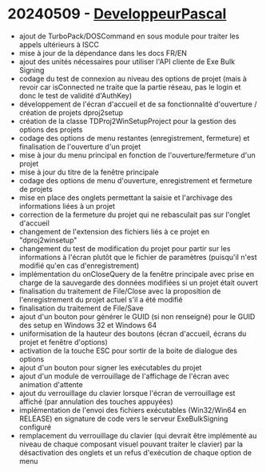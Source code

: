 # 20240509 - [DeveloppeurPascal](https://github.com/DeveloppeurPascal)

* ajout de TurboPack/DOSCommand en sous module pour traiter les appels ultérieurs à ISCC
* mise à jour de la dépendance dans les docs FR/EN
* ajout des unités nécessaires pour utiliser l'API cliente de Exe Bulk Signing
* codage du test de connexion au niveau des options de projet (mais à revoir car isConnected ne traite que la partie réseau, pas le login et donc le test de validité d'AuthKey)
* développement de l'écran d'accueil et de sa fonctionnalité d'ouverture / création de projets dproj2setup
* création de la classe TDProj2WinSetupProject pour la gestion des options des projets
* codage des options de menu restantes (enregistrement, fermeture) et finalisation de l'ouverture d'un projet
* mise à jour du menu principal en fonction de l'ouverture/fermeture d'un projet
* mise à jour du titre de la fenêtre principale
* codage des options de menu d'ouverture, enregistrement et fermeture de projets
* mise en place des onglets permettant la saisie et l'archivage des informations liées à un projet
* correction de la fermeture du projet qui ne rebasculait pas sur l'onglet d'accueil
* changement de l'extension des fichiers liés à ce projet en "dproj2winsetup"
* changement du test de modification du projet pour partir sur les informations à l'écran plutôt que le fichier de paramètres (puisqu'il n'est modifié qu'en cas d'enregistrement)
* implémentation du onCloseQuery de la fenêtre principale avec prise en charge de la sauvegarde des données modifiées si un projet était ouvert
* finalisation du traitement de File/Close avec la proposition de l'enregistrement du projet actuel s'il a été modifié
* finalisation du traitement de File/Save
* ajout d'un bouton pour générer le GUID (si non renseigné) pour le GUID des setup en Windows 32 et Windows 64
* uniformisation de la hauteur des boutons (écran d'accueil, écrans du projet et fenêtre d'options)
* activation de la touche ESC pour sortir de la boite de dialogue des options
* ajout d'un bouton pour signer les exécutables du projet
* ajout d'un module de verrouillage de l'affichage de l'écran avec animation d'attente
* ajout du verrouillage du clavier lorsque l'écran de verrouillage est affiché (par annulation des touches appuyées)
* implémentation de l'envoi des fichiers exécutables (Win32/Win64 en RELEASE) en signature de code vers le serveur ExeBulkSigning configuré
* remplacement du verrouillage du clavier (qui devrait être implémenté au niveau de chaque composant visuel pouvant traiter le clavier) par la désactivation des onglets et un refus d'exécution de chaque option de menu
